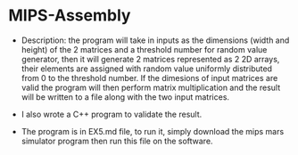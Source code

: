 # MIPS-Assembly
- Description: the program will take in inputs as the dimensions (width and height) of the 2 matrices and a threshold number for random value generator, then it will generate 2 matrices
represented as 2 2D arrays, their elements are assigned with random value uniformly distributed from 0 to the threshold number. If the dimesions of input matrices are valid
the program will then perform matrix multiplication and the result will be written to a file along with the two input matrices.

- I also wrote a C++ program to validate the result.

- The program is in EX5.md file, to run it, simply download the mips mars simulator program then run this file on the software.
